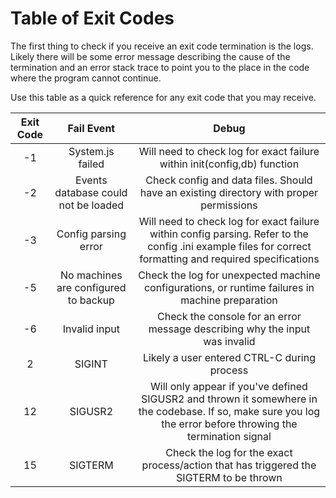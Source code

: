 # Table of Exit Codes
The first thing to check if you receive an exit code termination is the logs.
Likely there will be some error message describing the cause of the
termination and an error stack trace to point you to the place in the code
where the program cannot continue.

Use this table as a quick reference for any exit code that you may receive.

| Exit Code | Fail Event | Debug |
|:---------:|:-------------------------------------:|:-------------------------------------------------------------------------------------------------------------------------------------------------------------:|
| -1 | System.js failed | Will need to check log for exact failure within init(config,db) function |
| -2 | Events database could not be loaded | Check config and data files. Should have an existing directory with proper permissions |
| -3 | Config parsing error | Will need to check log for exact failure within config parsing. Refer to the config .ini example files for correct formatting and required specifications |
| -5 | No machines are  configured to backup | Check the log for unexpected machine configurations,  or runtime failures in machine preparation |
| -6 | Invalid input | Check the console for an error message describing why the input was invalid |
| 2 | SIGINT | Likely a user entered CTRL-C during process |
| 12 | SIGUSR2 | Will only appear if you've defined SIGUSR2 and thrown it somewhere in the codebase. If so, make sure you log the error before throwing the termination signal |
| 15 | SIGTERM | Check the log for the exact process/action that has triggered the SIGTERM to be thrown |
